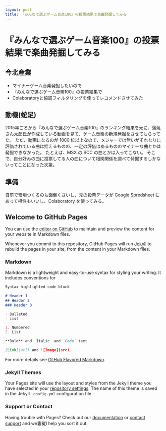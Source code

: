 ```yaml
---
layout: post
title: 『みんなで選ぶゲーム音楽100』の投票結果で楽曲発掘してみる
---
```


# 『みんなで選ぶゲーム音楽100』の投票結果で楽曲発掘してみる

## 今北産業

- マイナーゲーム音楽発掘したいので
- 『みんなで選ぶゲーム音楽100』の投票結果で
- Colaboratoryと協調フィルタリングを使ってレコメンドさせてみた

## 動機(蛇足)

2015年ごろから『みんなで選ぶゲーム音楽100』のランキング結果を元に、蒲焼さん太郎氏が作成している動画を見て、ゲーム音楽の新規発掘をさせてもらってた。
ただ、動画になるのが 1000 位以上なので、メジャーでは無いがそれなりに評価されている曲は拾えるものの、一定の評価はあるもののマイナーな曲とかは発掘できなかった。
たとえば、MSX の SCC の曲とかは入ってこない。
そこで、自分好みの曲に投票してる人の曲について相関関係を調べて発掘するしかないってことになった次第。

## 準備

自前で環境つくるのも面倒くさいし、元の投票データが Google Spredsheet にあって相性もいいし、Colaboratory を使ってみる。


## Welcome to GitHub Pages

You can use the [editor on GitHub](https://github.com/ottan/blog_work/edit/master/index.md) to maintain and preview the content for your website in Markdown files.

Whenever you commit to this repository, GitHub Pages will run [Jekyll](https://jekyllrb.com/) to rebuild the pages in your site, from the content in your Markdown files.

### Markdown

Markdown is a lightweight and easy-to-use syntax for styling your writing. It includes conventions for

```markdown
Syntax highlighted code block

# Header 1
## Header 2
### Header 3

- Bulleted
- List

1. Numbered
2. List

**Bold** and _Italic_ and `Code` text

[Link](url) and ![Image](src)
```

For more details see [GitHub Flavored Markdown](https://guides.github.com/features/mastering-markdown/).

### Jekyll Themes

Your Pages site will use the layout and styles from the Jekyll theme you have selected in your [repository settings](https://github.com/ottan/blog_work/settings). The name of this theme is saved in the Jekyll `_config.yml` configuration file.

### Support or Contact

Having trouble with Pages? Check out our [documentation](https://help.github.com/categories/github-pages-basics/) or [contact support](https://github.com/contact) and we窶冤l help you sort it out.


